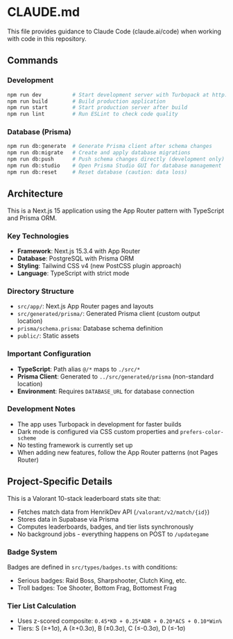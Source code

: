 # CLAUDE.md

This file provides guidance to Claude Code (claude.ai/code) when working with code in this repository.

## Commands

### Development
```bash
npm run dev          # Start development server with Turbopack at http://localhost:3000
npm run build        # Build production application
npm run start        # Start production server after build
npm run lint         # Run ESLint to check code quality
```

### Database (Prisma)
```bash
npm run db:generate  # Generate Prisma client after schema changes
npm run db:migrate   # Create and apply database migrations
npm run db:push      # Push schema changes directly (development only)
npm run db:studio    # Open Prisma Studio GUI for database management
npm run db:reset     # Reset database (caution: data loss)
```

## Architecture

This is a Next.js 15 application using the App Router pattern with TypeScript and Prisma ORM.

### Key Technologies
- **Framework**: Next.js 15.3.4 with App Router
- **Database**: PostgreSQL with Prisma ORM
- **Styling**: Tailwind CSS v4 (new PostCSS plugin approach)
- **Language**: TypeScript with strict mode

### Directory Structure
- `src/app/`: Next.js App Router pages and layouts
- `src/generated/prisma/`: Generated Prisma client (custom output location)
- `prisma/schema.prisma`: Database schema definition
- `public/`: Static assets

### Important Configuration
- **TypeScript**: Path alias `@/*` maps to `./src/*`
- **Prisma Client**: Generated to `../src/generated/prisma` (non-standard location)
- **Environment**: Requires `DATABASE_URL` for database connection

### Development Notes
- The app uses Turbopack in development for faster builds
- Dark mode is configured via CSS custom properties and `prefers-color-scheme`
- No testing framework is currently set up
- When adding new features, follow the App Router patterns (not Pages Router)

## Project-Specific Details

This is a Valorant 10-stack leaderboard stats site that:
- Fetches match data from HenrikDev API (`/valorant/v2/match/{id}`)
- Stores data in Supabase via Prisma
- Computes leaderboards, badges, and tier lists synchronously
- No background jobs - everything happens on POST to `/updategame`

### Badge System
Badges are defined in `src/types/badges.ts` with conditions:
- Serious badges: Raid Boss, Sharpshooter, Clutch King, etc.
- Troll badges: Toe Shooter, Bottom Frag, Bottomest Frag

### Tier List Calculation
- Uses z-scored composite: `0.45*KD + 0.25*ADR + 0.20*ACS + 0.10*Win%`
- Tiers: S (≥+1σ), A (≥+0.3σ), B (±0.3σ), C (≤-0.3σ), D (≤-1σ)